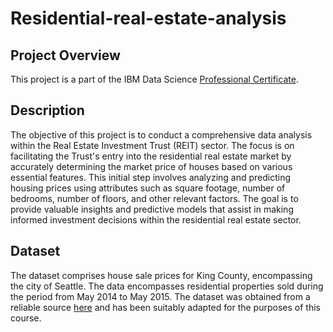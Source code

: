 # Residential-real-estate-analysis

## Project Overview
This project is a part of the IBM Data Science [Professional Certificate](https://www.coursera.org/professional-certificates/ibm-data-science).

## Description
The objective of this project is to conduct a comprehensive data analysis within the Real Estate Investment Trust (REIT) sector. The focus is on facilitating the Trust's entry into the residential real estate market by accurately determining the market price of houses based on various essential features. This initial step involves analyzing and predicting housing prices using attributes such as square footage, number of bedrooms, number of floors, and other relevant factors. The goal is to provide valuable insights and predictive models that assist in making informed investment decisions within the residential real estate sector.

## Dataset
The dataset comprises house sale prices for King County, encompassing the city of Seattle. The data encompasses residential properties sold during the period from May 2014 to May 2015. The dataset was obtained from a reliable source [here](https://www.kaggle.com/datasets/harlfoxem/housesalesprediction?utm_medium=Exinfluencer&utm_source=Exinfluencer&utm_content=000026UJ&utm_term=10006555&utm_id=NA-SkillsNetwork-wwwcourseraorg-SkillsNetworkCoursesIBMDeveloperSkillsNetworkDA0101ENSkillsNetwork20235326-2022-01-01) and has been suitably adapted for the purposes of this course.
